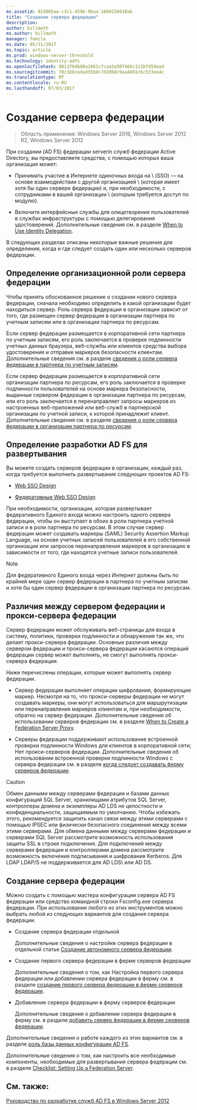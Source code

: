 ```yaml
---
ms.assetid: 824005ae-c3c1-459b-9baa-1660158918ab
title: "Создание сервера федерации"
description: 
author: billmath
ms.author: billmath
manager: femila
ms.date: 05/31/2017
ms.topic: article
ms.prod: windows-server-threshold
ms.technology: identity-adfs
ms.openlocfilehash: 8013764b88a1061cfcaa3a507466c111bfd59aad
ms.sourcegitcommit: 70c1b6cedad55b9c7d2068c9aa4891c6c533ee4c
ms.translationtype: MT
ms.contentlocale: ru-RU
ms.lasthandoff: 07/03/2017
---
```

# <a name="when-to-create-a-federation-server"></a>Создание сервера федерации

>Область применения: Windows Server 2016, Windows Server 2012 R2, Windows Server 2012

При создании \(AD FS\) федерации serverin служб федерации Active Directory, вы предоставляете средства, с помощью которых ваша организация может:  
  
-   Принимать участие в Интернете одиночных входа на \ (SSO\) — на основе взаимодействии с другой организацией \ (которая имеет хотя бы один сервере федерации) и, при необходимости, с сотрудниками в вашей организации \ (которым требуется доступ по модулю).  
  
-   Включите интерфейсные службы для олицетворения пользователей в службах инфраструктуры с помощью делегирования удостоверений. Дополнительные сведения см. в разделе [When to Use Identity Delegation](When-to-Use-Identity-Delegation.md).  
  
В следующих разделах описаны некоторые важные решения для определения, когда и где следует создать один или несколько серверов федерации.  
  
## <a name="determine-the-organizational-role-for-the-federation-server"></a>Определение организационной роли сервера федерации  
Чтобы принять обоснованное решение о создании нового сервера федерации, сначала необходимо определить в какой организации будет находиться сервер. Роль сервера федерации в организации зависит от того, где размещен сервер федерации в организации партнера по учетным записям или в организации партнера по ресурсам.  
  
Если сервер федерации размещается в корпоративной сети партнера по учетным записям, его роль заключается в проверке подлинности учетных данных браузера, веб-службы или клиентов средства выбора удостоверения и отправке маркеров безопасности клиентам. Дополнительные сведения см. в разделе [сведения о роли сервера федерации в партнера по учетным записям](Review-the-Role-of-the-Federation-Server-in-the-Account-Partner.md).  
  
Если сервер федерации размещается в корпоративной сети организации партнера по ресурсам, его роль заключается в проверке подлинности пользователей на основе маркера безопасности, выданные сервером федерации в организации партнера по ресурсам, или его роль заключается в перенаправляет запросы маркеров из настроенных веб-приложений или веб-служб в партнерской организации по учетной записи, к которой принадлежит клиент. Дополнительные сведения см. в разделе [сведения о роли сервера федерации в организации партнера по ресурсам](Review-the-Role-of-the-Federation-Server-in-the-Resource-Partner.md).  
  
## <a name="determine-which-ad-fs-design-to-deploy"></a>Определение разработки AD FS для развертывания  
Вы можете создать серверов федерации в организации, каждый раз, когда требуется выполнить развертывание следующих проектов AD FS:  
  
-   [Web SSO Design](Web-SSO-Design.md)  
  
-   [Федеративные Web SSO Design](Federated-Web-SSO-Design.md)  
  
При необходимости, организации, которая развертывает федеративного Единого входа можно настроить одного сервера федерации, чтобы он выступает в обоих в роли партнера учетной записи и в роли партнера по ресурсам. В этом случае сервер федерации может создавать маркеры \(SAML\) Security Assertion Markup Language, на основе учетных записей пользователей в его собственной организации или запросов перенаправления маркеров в организацию в зависимости от того, где находятся учетные записи пользователей.  
  
> [!NOTE]  
> Для федеративного Единого входа через Интернет должны быть по крайней мере один сервер федерации в партнера по учетным записям и хотя бы один сервер федерации в организации партнера по ресурсам.  
  
## <a name="differences-between-a-federation-server-and-a-federation-server-proxy"></a>Различия между сервером федерации и прокси-сервера федерации  
Сервер федерации может обслуживать веб-страницы для входа в систему, политики, проверки подлинности и обнаружения так же, что делает прокси-сервера федерации. Основные различия между сервером федерации и прокси-сервера федерации касаются операций федерации сервер может выполнять, не смогут выполнять прокси-сервера федерации.  
  
Ниже перечислены операции, которые может выполнять сервер федерации.  
  
-   Сервер федерации выполняет операции шифрования, формирующие маркер. Несмотря на то, что прокси-серверы федерации не могут создавать маркеры, они могут использоваться для маршрутизации или перенаправления маркеров клиентам и, при необходимости, обратно на сервер федерации. Дополнительные сведения об использовании серверов федерации см. в разделе [When to Create a Federation Server Proxy](When-to-Create-a-Federation-Server-Proxy.md).  
  
-   Серверы федерации поддерживают использование встроенной проверки подлинности Windows для клиентов в корпоративной сети; Нет прокси-серверов федерации. Дополнительные сведения об использовании встроенной проверки подлинности Windows с сервера федерации см. в разделе [когда следует создавать ферму серверов федерации](When-to-Create-a-Federation-Server-Farm.md).  
  
> [!CAUTION]  
> Обмен данными между серверами федерации и базами данных конфигураций SQL Server, хранилищами атрибутов SQL Server, контроллеры домена и экземпляры AD LDS не целостности и конфиденциальности, защищаемым по умолчанию. Чтобы избежать этого, рекомендуется защитить канал связи между этими серверами с помощью IPSEC или физически безопасного соединения между всеми этими серверами. Для обмена данными между серверами федерации и серверами SQL Server рассмотрите возможность использования защиты SSL в строке подключения. Для подключений между серверами федерации и контроллерами домена рассмотрите возможность включения подписывания и шифрования Kerberos. Для LDAP LDAP\/S не поддерживается для AD LDS\ или AD DS.  
  
## <a name="how-to-create-a-federation-server"></a>Создание сервера федерации  
Можно создать с помощью мастера конфигурации сервера AD FS федерации или средство командной строки Fsconfig.exe сервера федерации. При использовании любого из этих инструментов можно выбрать любой из следующих вариантов для создания сервера федерации.  
  
-   Создание сервера федерации отдельной  
  
    Дополнительные сведения о настройке сервера федерации в отдельной статье [Создание автономного сервера федерации](../../ad-fs/deployment/Create-a-Stand-Alone-Federation-Server.md).  
  
-   Создание первого сервера федерации в ферме серверов федерации  
  
    Дополнительные сведения о том, как Настройка первого сервера федерации или добавлении сервера федерации в ферму см. в разделе [создание первого сервера федерации в ферме серверов федерации](../../ad-fs/deployment/Create-the-First-Federation-Server-in-a-Federation-Server-Farm.md).  
  
-   Добавление сервера федерации в ферму серверов федерации  
  
    Дополнительные сведения о добавлении сервера федерации в ферму см. в разделе [добавить сервер федерации в ферме серверов федерации](../../ad-fs/deployment/Add-a-Federation-Server-to-a-Federation-Server-Farm.md).  
  
Дополнительные сведения о работе каждого из этих вариантов см. в разделе [роль базы данных конфигурации AD FS](../../ad-fs/technical-reference/The-Role-of-the-AD-FS-Configuration-Database.md).  
  
Дополнительные сведения о том, как настроить все необходимые компоненты, необходимые для развертывания сервера федерации см. в разделе [Checklist: Setting Up a Federation Server](../../ad-fs/deployment/Checklist--Setting-Up-a-Federation-Server.md).  
  
## <a name="see-also"></a>См. также:
[Руководство по разработке служб AD FS в Windows Server 2012](AD-FS-Design-Guide-in-Windows-Server-2012.md)

